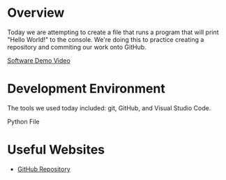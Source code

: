 # Overview

Today we are attempting to create a file that runs a program that will print "Hello World!" to the console. We're doing this to practice creating a repository and commiting our work onto GitHub.

[Software Demo Video](https://youtu.be/A-HK9cdH85I)

# Development Environment

The tools we used today included: git, GitHub, and Visual Studio Code.

Python File

# Useful Websites

* [GitHub Repository](https://github.com/CodingSpencer/HelloWorldPortfolio.git)